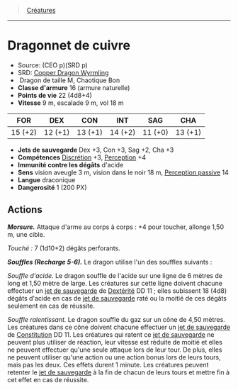 ﻿---
!MonsterItem
Family: MonsterHD
Type: Dragon
Size: M
Alignment: Chaotique Bon
ArmorClass: 16 (armure naturelle)
HitPoints: 22 (4d8+4)
Speed: 9 m, escalade 9 m, vol 18 m
Strength: 15 (+2)
Dexterity: 12 (+1)
Constitution: 13 (+1)
Intelligence: 14 (+2)
Wisdom: 11 (+0)
Charisma: 13 (+1)
SavingThrows: Dex +3, Con +3, Sag +2, Cha +3
Skills: '[Discrétion](hd_abilities_dexterity_discretion.md) +3, [Perception](hd_abilities_wisdom_perception.md) +4'
DamageImmunities: d'acide
Senses: vision aveugle 3 m, vision dans le noir 18 m, [Perception passive](hd_abilities_dexterity_perception_passive.md) 14
Languages: draconique
Challenge: 1 (200 PX)
Id: monsters_hd.md#dragonnet-de-cuivre
ParentLink: monsters_hd.md#créatures
Name: Dragonnet de cuivre
ParentName: Créatures
NameLevel: 1
AltName: '[Copper Dragon Wyrmling](srd_monsters_copper_dragon_wyrmling.md)'
Source: (CEO p)(SRD p)
Attributes:
  Name: Dragonnet de cuivre
  Markdown: >+
    # <!--Name-->Dragonnet de cuivre<!--/Name-->


    - Source: <!--Source-->(CEO p)(SRD p)<!--/Source-->

    - SRD: <!--AltName-->[Copper Dragon Wyrmling](srd_monsters_copper_dragon_wyrmling.md)<!--/AltName-->

    -  <!--Type-->Dragon<!--/Type--> de taille <!--Size-->M<!--/Size-->, <!--Alignment-->Chaotique Bon<!--/Alignment-->

    - **Classe d'armure** <!--ArmorClass-->16 (armure naturelle)<!--/ArmorClass-->

    - **Points de vie** <!--HitPoints-->22 (4d8+4)<!--/HitPoints-->

    - **Vitesse** <!--Speed-->9 m, escalade 9 m, vol 18 m<!--/Speed-->


    |FOR|DEX|CON|INT|SAG|CHA|

    |---|---|---|---|---|---|

    |<!--Strength-->15 (+2)<!--/Strength-->|<!--Dexterity-->12 (+1)<!--/Dexterity-->|<!--Constitution-->13 (+1)<!--/Constitution-->|<!--Intelligence-->14 (+2)<!--/Intelligence-->|<!--Wisdom-->11 (+0)<!--/Wisdom-->|<!--Charisma-->13 (+1)<!--/Charisma-->|


    - **Jets de sauvegarde** <!--SavingThrows-->Dex +3, Con +3, Sag +2, Cha +3<!--/SavingThrows-->

    - **Compétences** <!--Skills-->[Discrétion](hd_abilities_dexterity_discretion.md) +3, [Perception](hd_abilities_wisdom_perception.md) +4<!--/Skills-->

    - **Immunité contre les dégâts** <!--DamageImmunities-->d'acide<!--/DamageImmunities-->

    - **Sens** <!--Senses-->vision aveugle 3 m, vision dans le noir 18 m, [Perception passive](hd_abilities_dexterity_perception_passive.md) 14<!--/Senses-->

    - **Langue** <!--Languages-->draconique<!--/Languages-->

    - **Dangerosité** <!--Challenge-->1 (200 PX)<!--/Challenge-->


    ## Actions


    **_Morsure._** Attaque d'arme au corps à corps : +4 pour toucher, allonge 1,50 m, une cible.


    _Touché :_ 7 (1d10+2) dégâts perforants.


    **_Souffles (Recharge 5-6)._** Le dragon utilise l'un des souffles suivants :


    _Souffle d'acide._ Le dragon souffle de l'acide sur une ligne de 6 mètres de long et 1,50 mètre de large. Les créatures sur cette ligne doivent chacune effectuer un [jet de sauvegarde](hd_abilities_jets_de_sauvegarde.md) de [Dextérité](hd_abilities_dexterity.md) DD 11 ; elles subissent 18 (4d8) dégâts d'acide en cas de [jet de sauvegarde](hd_abilities_jets_de_sauvegarde.md) raté ou la moitié de ces dégâts seulement en cas de réussite.


    _Souffle ralentissant._ Le dragon souffle du gaz sur un cône de 4,50 mètres. Les créatures dans ce cône doivent chacune effectuer un [jet de sauvegarde](hd_abilities_jets_de_sauvegarde.md) de [Constitution](hd_abilities_constitution.md) DD 11. Les créatures qui ratent ce [jet de sauvegarde](hd_abilities_jets_de_sauvegarde.md) ne peuvent plus utiliser de réaction, leur vitesse est réduite de moitié et elles ne peuvent effectuer qu'une seule attaque lors de leur tour. De plus, elles ne peuvent utiliser qu'une action ou une action bonus lors de leurs tours, mais pas les deux. Ces effets durent 1 minute. Les créatures peuvent retenter le [jet de sauvegarde](hd_abilities_jets_de_sauvegarde.md) à la fin de chacun de leurs tours et mettre fin à cet effet en cas de réussite.

  Source: (CEO p)(SRD p)
  AltName: '[Copper Dragon Wyrmling](srd_monsters_copper_dragon_wyrmling.md)'
  Type: Dragon
  Size: M
  Alignment: Chaotique Bon
  ArmorClass: 16 (armure naturelle)
  HitPoints: 22 (4d8+4)
  Speed: 9 m, escalade 9 m, vol 18 m
  Strength: 15 (+2)
  Dexterity: 12 (+1)
  Constitution: 13 (+1)
  Intelligence: 14 (+2)
  Wisdom: 11 (+0)
  Charisma: 13 (+1)
  SavingThrows: Dex +3, Con +3, Sag +2, Cha +3
  Skills: '[Discrétion](hd_abilities_dexterity_discretion.md) +3, [Perception](hd_abilities_wisdom_perception.md) +4'
  DamageImmunities: d'acide
  Senses: vision aveugle 3 m, vision dans le noir 18 m, [Perception passive](hd_abilities_dexterity_perception_passive.md) 14
  Languages: draconique
  Challenge: 1 (200 PX)
AttributesDictionary: >+
  Name: Dragonnet de cuivre

  Markdown: >+

    # <!--Name-->Dragonnet de cuivre<!--/Name-->





    - Source: <!--Source-->(CEO p)(SRD p)<!--/Source-->



    - SRD: <!--AltName-->[Copper Dragon Wyrmling](srd_monsters_copper_dragon_wyrmling.md)<!--/AltName-->



    -  <!--Type-->Dragon<!--/Type--> de taille <!--Size-->M<!--/Size-->, <!--Alignment-->Chaotique Bon<!--/Alignment-->



    - **Classe d'armure** <!--ArmorClass-->16 (armure naturelle)<!--/ArmorClass-->



    - **Points de vie** <!--HitPoints-->22 (4d8+4)<!--/HitPoints-->



    - **Vitesse** <!--Speed-->9 m, escalade 9 m, vol 18 m<!--/Speed-->





    |FOR|DEX|CON|INT|SAG|CHA|



    |---|---|---|---|---|---|



    |<!--Strength-->15 (+2)<!--/Strength-->|<!--Dexterity-->12 (+1)<!--/Dexterity-->|<!--Constitution-->13 (+1)<!--/Constitution-->|<!--Intelligence-->14 (+2)<!--/Intelligence-->|<!--Wisdom-->11 (+0)<!--/Wisdom-->|<!--Charisma-->13 (+1)<!--/Charisma-->|





    - **Jets de sauvegarde** <!--SavingThrows-->Dex +3, Con +3, Sag +2, Cha +3<!--/SavingThrows-->



    - **Compétences** <!--Skills-->[Discrétion](hd_abilities_dexterity_discretion.md) +3, [Perception](hd_abilities_wisdom_perception.md) +4<!--/Skills-->



    - **Immunité contre les dégâts** <!--DamageImmunities-->d'acide<!--/DamageImmunities-->



    - **Sens** <!--Senses-->vision aveugle 3 m, vision dans le noir 18 m, [Perception passive](hd_abilities_dexterity_perception_passive.md) 14<!--/Senses-->



    - **Langue** <!--Languages-->draconique<!--/Languages-->



    - **Dangerosité** <!--Challenge-->1 (200 PX)<!--/Challenge-->





    ## Actions





    **_Morsure._** Attaque d'arme au corps à corps : +4 pour toucher, allonge 1,50 m, une cible.





    _Touché :_ 7 (1d10+2) dégâts perforants.





    **_Souffles (Recharge 5-6)._** Le dragon utilise l'un des souffles suivants :





    _Souffle d'acide._ Le dragon souffle de l'acide sur une ligne de 6 mètres de long et 1,50 mètre de large. Les créatures sur cette ligne doivent chacune effectuer un [jet de sauvegarde](hd_abilities_jets_de_sauvegarde.md) de [Dextérité](hd_abilities_dexterity.md) DD 11 ; elles subissent 18 (4d8) dégâts d'acide en cas de [jet de sauvegarde](hd_abilities_jets_de_sauvegarde.md) raté ou la moitié de ces dégâts seulement en cas de réussite.





    _Souffle ralentissant._ Le dragon souffle du gaz sur un cône de 4,50 mètres. Les créatures dans ce cône doivent chacune effectuer un [jet de sauvegarde](hd_abilities_jets_de_sauvegarde.md) de [Constitution](hd_abilities_constitution.md) DD 11. Les créatures qui ratent ce [jet de sauvegarde](hd_abilities_jets_de_sauvegarde.md) ne peuvent plus utiliser de réaction, leur vitesse est réduite de moitié et elles ne peuvent effectuer qu'une seule attaque lors de leur tour. De plus, elles ne peuvent utiliser qu'une action ou une action bonus lors de leurs tours, mais pas les deux. Ces effets durent 1 minute. Les créatures peuvent retenter le [jet de sauvegarde](hd_abilities_jets_de_sauvegarde.md) à la fin de chacun de leurs tours et mettre fin à cet effet en cas de réussite.



  Source: (CEO p)(SRD p)

  AltName: '[Copper Dragon Wyrmling](srd_monsters_copper_dragon_wyrmling.md)'

  Type: Dragon

  Size: M

  Alignment: Chaotique Bon

  ArmorClass: 16 (armure naturelle)

  HitPoints: 22 (4d8+4)

  Speed: 9 m, escalade 9 m, vol 18 m

  Strength: 15 (+2)

  Dexterity: 12 (+1)

  Constitution: 13 (+1)

  Intelligence: 14 (+2)

  Wisdom: 11 (+0)

  Charisma: 13 (+1)

  SavingThrows: Dex +3, Con +3, Sag +2, Cha +3

  Skills: '[Discrétion](hd_abilities_dexterity_discretion.md) +3, [Perception](hd_abilities_wisdom_perception.md) +4'

  DamageImmunities: d'acide

  Senses: vision aveugle 3 m, vision dans le noir 18 m, [Perception passive](hd_abilities_dexterity_perception_passive.md) 14

  Languages: draconique

  Challenge: 1 (200 PX)

---
> [Créatures](hd_monsters.md)

---

# Dragonnet de cuivre

- Source: (CEO p)(SRD p)
- SRD: [Copper Dragon Wyrmling](srd_monsters_copper_dragon_wyrmling.md)
-  Dragon de taille M, Chaotique Bon
- **Classe d'armure** 16 (armure naturelle)
- **Points de vie** 22 (4d8+4)
- **Vitesse** 9 m, escalade 9 m, vol 18 m

|FOR|DEX|CON|INT|SAG|CHA|
|---|---|---|---|---|---|
|15 (+2)|12 (+1)|13 (+1)|14 (+2)|11 (+0)|13 (+1)|

- **Jets de sauvegarde** Dex +3, Con +3, Sag +2, Cha +3
- **Compétences** [Discrétion](hd_abilities_dexterity_discretion.md) +3, [Perception](hd_abilities_wisdom_perception.md) +4
- **Immunité contre les dégâts** d'acide
- **Sens** vision aveugle 3 m, vision dans le noir 18 m, [Perception passive](hd_abilities_dexterity_perception_passive.md) 14
- **Langue** draconique
- **Dangerosité** 1 (200 PX)

## Actions

**_Morsure._** Attaque d'arme au corps à corps : +4 pour toucher, allonge 1,50 m, une cible.

_Touché :_ 7 (1d10+2) dégâts perforants.

**_Souffles (Recharge 5-6)._** Le dragon utilise l'un des souffles suivants :

_Souffle d'acide._ Le dragon souffle de l'acide sur une ligne de 6 mètres de long et 1,50 mètre de large. Les créatures sur cette ligne doivent chacune effectuer un [jet de sauvegarde](hd_abilities_jets_de_sauvegarde.md) de [Dextérité](hd_abilities_dexterity.md) DD 11 ; elles subissent 18 (4d8) dégâts d'acide en cas de [jet de sauvegarde](hd_abilities_jets_de_sauvegarde.md) raté ou la moitié de ces dégâts seulement en cas de réussite.

_Souffle ralentissant._ Le dragon souffle du gaz sur un cône de 4,50 mètres. Les créatures dans ce cône doivent chacune effectuer un [jet de sauvegarde](hd_abilities_jets_de_sauvegarde.md) de [Constitution](hd_abilities_constitution.md) DD 11. Les créatures qui ratent ce [jet de sauvegarde](hd_abilities_jets_de_sauvegarde.md) ne peuvent plus utiliser de réaction, leur vitesse est réduite de moitié et elles ne peuvent effectuer qu'une seule attaque lors de leur tour. De plus, elles ne peuvent utiliser qu'une action ou une action bonus lors de leurs tours, mais pas les deux. Ces effets durent 1 minute. Les créatures peuvent retenter le [jet de sauvegarde](hd_abilities_jets_de_sauvegarde.md) à la fin de chacun de leurs tours et mettre fin à cet effet en cas de réussite.

